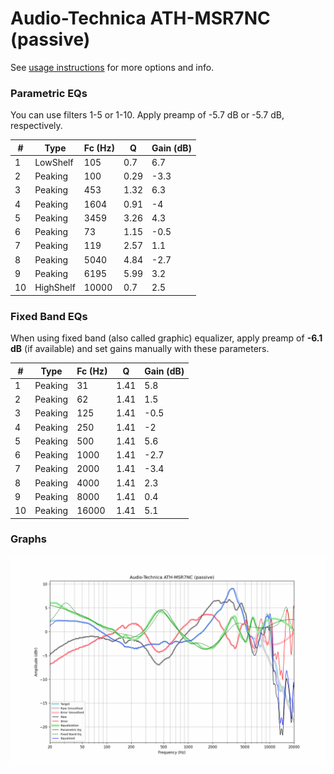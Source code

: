 # Audio-Technica ATH-MSR7NC (passive)
See [usage instructions](https://github.com/jaakkopasanen/AutoEq#usage) for more options and info.

### Parametric EQs
You can use filters 1-5 or 1-10. Apply preamp of -5.7 dB or -5.7 dB, respectively.

|   # | Type      |   Fc (Hz) |    Q |   Gain (dB) |
|-----|-----------|-----------|------|-------------|
|   1 | LowShelf  |       105 | 0.7  |         6.7 |
|   2 | Peaking   |       100 | 0.29 |        -3.3 |
|   3 | Peaking   |       453 | 1.32 |         6.3 |
|   4 | Peaking   |      1604 | 0.91 |        -4   |
|   5 | Peaking   |      3459 | 3.26 |         4.3 |
|   6 | Peaking   |        73 | 1.15 |        -0.5 |
|   7 | Peaking   |       119 | 2.57 |         1.1 |
|   8 | Peaking   |      5040 | 4.84 |        -2.7 |
|   9 | Peaking   |      6195 | 5.99 |         3.2 |
|  10 | HighShelf |     10000 | 0.7  |         2.5 |

### Fixed Band EQs
When using fixed band (also called graphic) equalizer, apply preamp of **-6.1 dB** (if available) and set gains manually with these parameters.

|   # | Type    |   Fc (Hz) |    Q |   Gain (dB) |
|-----|---------|-----------|------|-------------|
|   1 | Peaking |        31 | 1.41 |         5.8 |
|   2 | Peaking |        62 | 1.41 |         1.5 |
|   3 | Peaking |       125 | 1.41 |        -0.5 |
|   4 | Peaking |       250 | 1.41 |        -2   |
|   5 | Peaking |       500 | 1.41 |         5.6 |
|   6 | Peaking |      1000 | 1.41 |        -2.7 |
|   7 | Peaking |      2000 | 1.41 |        -3.4 |
|   8 | Peaking |      4000 | 1.41 |         2.3 |
|   9 | Peaking |      8000 | 1.41 |         0.4 |
|  10 | Peaking |     16000 | 1.41 |         5.1 |

### Graphs
![](./Audio-Technica%20ATH-MSR7NC%20(passive).png)
